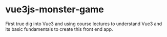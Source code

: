 # vue3js-monster-game
First true dig into Vue3 and using course lectures to understand Vue3 and its basic fundamentals to create this front end app.
